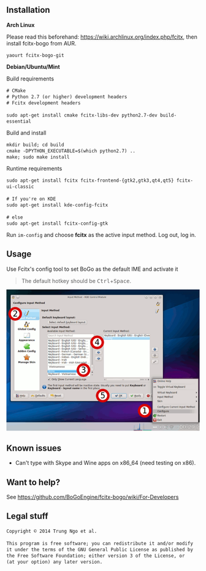 ## Installation 

**Arch Linux**

Please read this beforehand: https://wiki.archlinux.org/index.php/fcitx, then install fcitx-bogo from AUR.

```
yaourt fcitx-bogo-git
```

**Debian/Ubuntu/Mint**

Build requirements

```
# CMake
# Python 2.7 (or higher) development headers
# Fcitx development headers

sudo apt-get install cmake fcitx-libs-dev python2.7-dev build-essential
```

Build and install

```
mkdir build; cd build
cmake -DPYTHON_EXECUTABLE=$(which python2.7) ..
make; sudo make install
```

Runtime requirements

```
sudo apt-get install fcitx fcitx-frontend-{gtk2,gtk3,qt4,qt5} fcitx-ui-classic

# If you're on KDE
sudo apt-get install kde-config-fcitx

# else
sudo apt-get install fcitx-config-gtk
```

Run `im-config` and choose **fcitx** as the active input method. Log out, log in.

## Usage

Use Fcitx's config tool to set BoGo as the default IME and activate it

> The default hotkey should be <kbd>Ctrl</kbd>+<kbd>Space</kbd>.

![Setup fcitx-bogo](/data/tut.png)

## Known issues

- Can't type with Skype and Wine apps on x86_64 (need testing on x86).

## Want to help?

See https://github.com/BoGoEngine/fcitx-bogo/wiki/For-Developers

## Legal stuff

    Copyright © 2014 Trung Ngo et al.

    This program is free software; you can redistribute it and/or modify
    it under the terms of the GNU General Public License as published by
    the Free Software Foundation; either version 3 of the License, or
    (at your option) any later version.
